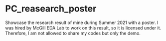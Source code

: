# PC_reasearch_poster
Showcase the research result of mine during Summer 2021 with a poster. I was hired by McGill EDA Lab to work on this result, so it is licensed under it. Therefore, I am not allowed to share my codes but only the demo.
